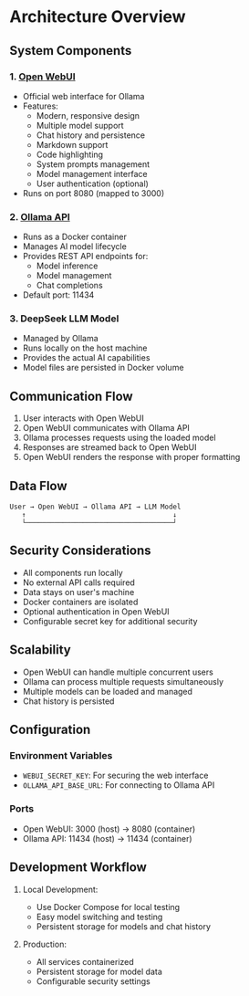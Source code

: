 # Architecture Overview

## System Components

### 1. [Open WebUI](https://github.com/open-webui/open-webui)
- Official web interface for Ollama
- Features:
  - Modern, responsive design
  - Multiple model support
  - Chat history and persistence
  - Markdown support
  - Code highlighting
  - System prompts management
  - Model management interface
  - User authentication (optional)
- Runs on port 8080 (mapped to 3000)

### 2. [Ollama API](https://github.com/ollama/ollama)
- Runs as a Docker container
- Manages AI model lifecycle
- Provides REST API endpoints for:
  - Model inference
  - Model management
  - Chat completions
- Default port: 11434

### 3. DeepSeek LLM Model
- Managed by Ollama
- Runs locally on the host machine
- Provides the actual AI capabilities
- Model files are persisted in Docker volume

## Communication Flow

1. User interacts with Open WebUI
2. Open WebUI communicates with Ollama API
3. Ollama processes requests using the loaded model
4. Responses are streamed back to Open WebUI
5. Open WebUI renders the response with proper formatting

## Data Flow

```
User → Open WebUI → Ollama API → LLM Model
   ↑                                    ↓
   └────────────────────────────────────┘
```

## Security Considerations

- All components run locally
- No external API calls required
- Data stays on user's machine
- Docker containers are isolated
- Optional authentication in Open WebUI
- Configurable secret key for additional security

## Scalability

- Open WebUI can handle multiple concurrent users
- Ollama can process multiple requests simultaneously
- Multiple models can be loaded and managed
- Chat history is persisted

## Configuration

### Environment Variables

- `WEBUI_SECRET_KEY`: For securing the web interface
- `OLLAMA_API_BASE_URL`: For connecting to Ollama API

### Ports

- Open WebUI: 3000 (host) → 8080 (container)
- Ollama API: 11434 (host) → 11434 (container)

## Development Workflow

1. Local Development:
   - Use Docker Compose for local testing
   - Easy model switching and testing
   - Persistent storage for models and chat history

2. Production:
   - All services containerized
   - Persistent storage for model data
   - Configurable security settings 